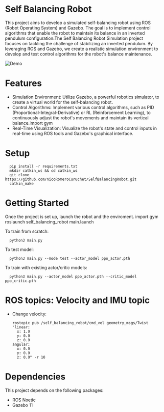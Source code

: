 # Self Balancing Robot

This project aims to develop a simulated self-balancing robot using ROS (Robot Operating System) and Gazebo. The goal is to implement control algorithms that enable the robot to maintain its balance in an inverted pendulum configuration.The Self Balancing Robot Simulation project focuses on tackling the challenge of stabilizing an inverted pendulum. By leveraging ROS and Gazebo, we create a realistic simulation environment to develop and test control algorithms for the robot's balance maintenance.



![Demo](https://media.giphy.com/media/v1.Y2lkPTc5MGI3NjExZDczMTIxZGEzZTU4ZWMyMWI5M2NjY2UwMjgzZTZiNzU5NzIwMTRjNiZlcD12MV9pbnRlcm5hbF9naWZzX2dpZklkJmN0PWc/dUppFtwYS4GfFBeRvB/giphy.gif)

# Features

- Simulation Environment: Utilize Gazebo, a powerful robotics simulator, to create a virtual world for the self-balancing robot.
- Control Algorithms: Implement various control algorithms, such as PID (Proportional-Integral-Derivative) or RL (Reinforcement Learning), to continuously adjust the        robot's movements and maintain its vertical balance.import gym
- Real-Time Visualization: Visualize the robot's state and control inputs in real-time using ROS tools and Gazebo's graphical interface.


# Setup 

      pip install -r requirements.txt
      mkdir catkin_ws && cd catkin_ws
      git clone https://github.com/nicoRomeroCuruchet/SelfBalancingRobot.git
      catkin_make


# Getting Started
Once the project is set up, launch the robot and the enviroment.
      import gym
      roslaunch self_balancing_robot main.launch

To train from scratch:

      python3 main.py

To test model:

      python3 main.py --mode test --actor_model ppo_actor.pth

To train with existing actor/critic models:

      python3 main.py --actor_model ppo_actor.pth --critic_model ppo_critic.pth

# ROS topics: Velocity and IMU topic

- Change velocity:

      rostopic pub /self_balancing_robot/cmd_vel geometry_msgs/Twist "linear:
        x: 1.0
        y: 0.0
        z: 0.0
      angular:
        x: 0.0
        y: 0.0
        z: 0.0" -r 10
             
# Dependencies
This project depends on the following packages:

- ROS Noetic
- Gazebo 11
